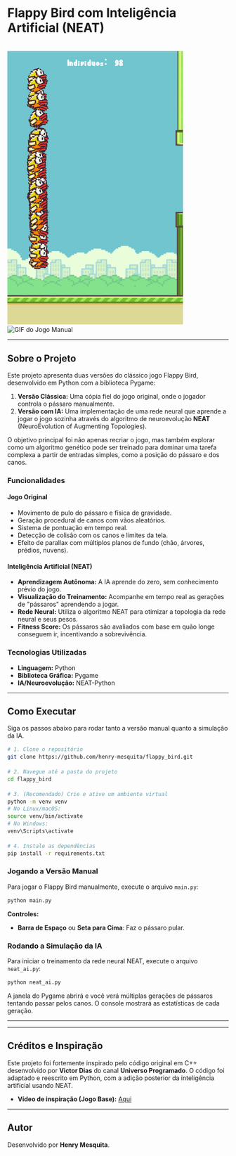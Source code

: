 # Flappy Bird com Inteligência Artificial (NEAT)

<br>

<div>
  <img src="viz/flappy_ai.gif" alt="GIF da IA jogando" width="400">
  <img src="viz/flappy.gif" alt="GIF do Jogo Manual" width="400">
</div>

---

## Sobre o Projeto

Este projeto apresenta duas versões do clássico jogo Flappy Bird, desenvolvido em Python com a biblioteca Pygame:

1.  **Versão Clássica:** Uma cópia fiel do jogo original, onde o jogador controla o pássaro manualmente.
2.  **Versão com IA:** Uma implementação de uma rede neural que aprende a jogar o jogo sozinha através do algoritmo de neuroevolução **NEAT** (NeuroEvolution of Augmenting Topologies).

O objetivo principal foi não apenas recriar o jogo, mas também explorar como um algoritmo genético pode ser treinado para dominar uma tarefa complexa a partir de entradas simples, como a posição do pássaro e dos canos.

### Funcionalidades

#### Jogo Original
- Movimento de pulo do pássaro e física de gravidade.
- Geração procedural de canos com vãos aleatórios.
- Sistema de pontuação em tempo real.
- Detecção de colisão com os canos e limites da tela.
- Efeito de parallax com múltiplos planos de fundo (chão, árvores, prédios, nuvens).

#### Inteligência Artificial (NEAT)
- **Aprendizagem Autônoma:** A IA aprende do zero, sem conhecimento prévio do jogo.
- **Visualização do Treinamento:** Acompanhe em tempo real as gerações de "pássaros" aprendendo a jogar.
- **Rede Neural:** Utiliza o algoritmo NEAT para otimizar a topologia da rede neural e seus pesos.
- **Fitness Score:** Os pássaros são avaliados com base em quão longe conseguem ir, incentivando a sobrevivência.

### Tecnologias Utilizadas

- **Linguagem:** Python
- **Biblioteca Gráfica:** Pygame
- **IA/Neuroevolução:** NEAT-Python

---

## Como Executar

Siga os passos abaixo para rodar tanto a versão manual quanto a simulação da IA.

```bash
# 1. Clone o repositório
git clone https://github.com/henry-mesquita/flappy_bird.git

# 2. Navegue até a pasta do projeto
cd flappy_bird

# 3. (Recomendado) Crie e ative um ambiente virtual
python -m venv venv
# No Linux/macOS:
source venv/bin/activate
# No Windows:
venv\Scripts\activate

# 4. Instale as dependências
pip install -r requirements.txt
```

### Jogando a Versão Manual

Para jogar o Flappy Bird manualmente, execute o arquivo `main.py`:

```bash
python main.py
```
**Controles:**
- **Barra de Espaço** ou **Seta para Cima**: Faz o pássaro pular.

### Rodando a Simulação da IA

Para iniciar o treinamento da rede neural NEAT, execute o arquivo `neat_ai.py`:

```bash
python neat_ai.py
```
A janela do Pygame abrirá e você verá múltiplas gerações de pássaros tentando passar pelos canos. O console mostrará as estatísticas de cada geração.

---

---

## Créditos e Inspiração

Este projeto foi fortemente inspirado pelo código original em C++ desenvolvido por **Victor Dias** do canal **Universo Programado**. O código foi adaptado e reescrito em Python, com a adição posterior da inteligência artificial usando NEAT.

- **Vídeo de inspiração (Jogo Base):** [Aqui](https://www.youtube.com/watch?v=A3-UQtUSTPs)

---

## Autor

Desenvolvido por **Henry Mesquita**.
